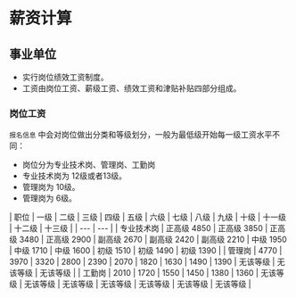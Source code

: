 # 薪资计算

## 事业单位

* 实行岗位绩效工资制度。
* 工资由岗位工资、薪级工资、绩效工资和津贴补贴四部分组成。

### 岗位工资

`报名信息` 中会对岗位做出分类和等级划分，一般为最低级开始每一级工资水平不同：

* 岗位分为专业技术岗、管理岗、工勤岗
* 专业技术岗为 12级或者13级。
* 管理岗为 10级。
* 管理岗为 6级。

| 职位 | 一级 | 二级 | 三级 | 四级 | 五级 | 六级 | 七级 | 八级 | 九级 | 十级 | 十一级 | 十二级 | 十三级 |
| --- | --- |
| 专业技术岗 | 正高级 4850 | 正高级 3850 | 正高级 3480 | 正高级 2900 | 副高级 2670 | 副高级 2420 | 副高级 2210 | 中级 1950 | 中级 1710 | 中级 1600 | 初级 1510 | 初级 1490 | 初级 1390 |
| 管理岗 | 4770 | 3970 | 3320 | 2800 | 2390 | 2070 | 1820 | 1630 | 1490 | 1390 | 无该等级 | 无该等级 | 无该等级 |
| 工勤岗 | 2010 | 1720 | 1550 | 1450 | 1380 | 1360 | 无该等级 | 无该等级 | 无该等级 | 无该等级 | 无该等级 | 无该等级 | 无该等级 |
